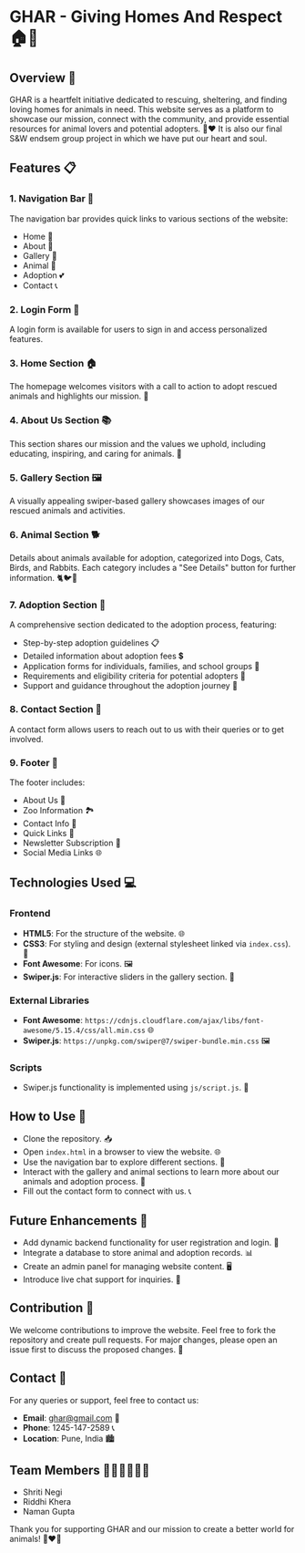 # GHAR - Giving Homes And Respect 🏠🐾


## Overview 🌟
GHAR is a heartfelt initiative dedicated to rescuing, sheltering, and finding loving homes for animals in need. This website serves as a platform to showcase our mission, connect with the community, and provide essential resources for animal lovers and potential adopters. 🐶❤️
It is also our final S&W endsem group project in which we have put our heart and soul.

## Features 📋
### 1. **Navigation Bar** 🧭
The navigation bar provides quick links to various sections of the website:
+ Home 🏡
+ About 📖
+ Gallery 📸
+ Animal 🐾
+ Adoption 💕
+ Contact 📞

### 2. **Login Form** 🔐
A login form is available for users to sign in and access personalized features.

### 3. **Home Section** 🏠
The homepage welcomes visitors with a call to action to adopt rescued animals and highlights our mission. 🤝

### 4. **About Us Section** 📚
This section shares our mission and the values we uphold, including educating, inspiring, and caring for animals. 🌈

### 5. **Gallery Section** 🖼️

A visually appealing swiper-based gallery showcases images of our rescued animals and activities.

### 6. **Animal Section** 🐕
Details about animals available for adoption, categorized into Dogs, Cats, Birds, and Rabbits. Each category includes a "See Details" button for further information. 🐈🐦🐰

### 7. **Adoption Section** 💖
A comprehensive section dedicated to the adoption process, featuring:
+ Step-by-step adoption guidelines 📋
+ Detailed information about adoption fees 💲
+ Application forms for individuals, families, and school groups 📝
+ Requirements and eligibility criteria for potential adopters 🤝
+ Support and guidance throughout the adoption journey 🌟

### 8. **Contact Section** 📧
A contact form allows users to reach out to us with their queries or to get involved.

### 9. **Footer** 🔻
The footer includes:
+ About Us 📖
+ Zoo Information 🏞️
+ Contact Info 📱
+ Quick Links 🔗
+ Newsletter Subscription 📰
+ Social Media Links 🌐

## Technologies Used 💻
### Frontend
+ **HTML5**: For the structure of the website. 🌐
+ **CSS3**: For styling and design (external stylesheet linked via `index.css`). 🎨
+ **Font Awesome**: For icons. 🖼️
+ **Swiper.js**: For interactive sliders in the gallery section. 📸
 
### External Libraries
+ **Font Awesome**: `https://cdnjs.cloudflare.com/ajax/libs/font-awesome/5.15.4/css/all.min.css` 🌐
+ **Swiper.js**: `https://unpkg.com/swiper@7/swiper-bundle.min.css` 🖼️
  
### Scripts
+ Swiper.js functionality is implemented using `js/script.js`. 📂
  
## How to Use 🚀
+ Clone the repository. 📥
+ Open `index.html` in a browser to view the website. 🌐
+ Use the navigation bar to explore different sections. 🧭
+ Interact with the gallery and animal sections to learn more about our animals and adoption process. 🐾
+ Fill out the contact form to connect with us. 📞

## Future Enhancements 🚧
+ Add dynamic backend functionality for user registration and login. 🔐
+ Integrate a database to store animal and adoption records. 📊
+ Create an admin panel for managing website content. 🖥️
+ Introduce live chat support for inquiries. 💬

## Contribution 🤝
We welcome contributions to improve the website. Feel free to fork the repository and create pull requests. For major changes, please open an issue first to discuss the proposed changes. 🌟

## Contact 📧
For any queries or support, feel free to contact us:
+ **Email**: ghar@gmail.com 📨
+ **Phone**: 1245-147-2589 📞
+ **Location**: Pune, India 🏙️

## Team Members 👩‍💻👩‍💻👨‍💻
+ Shriti Negi
+ Riddhi Khera
+ Naman Gupta

Thank you for supporting GHAR and our mission to create a better world for animals! 🐾❤️🌈
